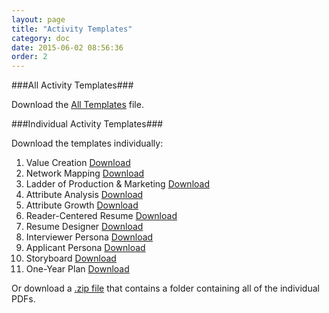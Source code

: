 ```yaml
---
layout: page
title: "Activity Templates"
category: doc
date: 2015-06-02 08:56:36
order: 2
---
```




###All Activity Templates###

Download the [All Templates]({{site.creator_url}}resources/PD101_all_templates.pdf) file.

###Individual Activity Templates###

Download the templates individually:

1.  Value Creation [Download]({{site.creator_url}}resources/01_value_creation.pdf)
2.  Network Mapping [Download]({{site.creator_url}}resources/02_network_mapping.pdf)
3.  Ladder of Production & Marketing [Download]({{site.creator_url}}resources/03_ladder_production_marketing.pdf)
4.  Attribute Analysis [Download]({{site.creator_url}}resources/04_attribute_analysis.pdf)
5.  Attribute Growth [Download]({{site.creator_url}}resources/05_attribute_growth.pdf)
6.  Reader-Centered Resume [Download]({{site.creator_url}}resources/06_reader_centered_resume.pdf)
7.  Resume Designer [Download]({{site.creator_url}}resources/07_resume_designer.pdf)
8.  Interviewer Persona [Download]({{site.creator_url}}resources/08_interviewer_persona.pdf)
9.  Applicant Persona [Download]({{site.creator_url}}resources/09_applicant_persona.pdf)
10. Storyboard [Download]({{site.creator_url}}resources/10_storyboard.pdf)
11.  One-Year Plan [Download]({{site.creator_url}}resources/11_one_year_plan.pdf)

Or download a [.zip file]({{site.creator_url}}resources/PD101_all_templates.zip) that contains a folder containing all of the individual PDFs.